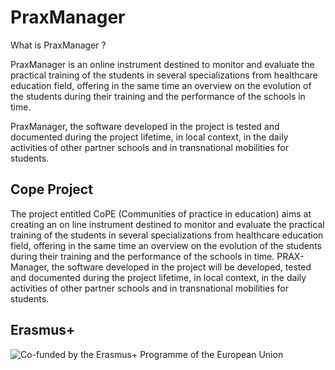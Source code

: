 PraxManager
===========

What is PraxManager ?

PraxManager is an online instrument destined to monitor and evaluate the practical training of the students in several specializations from healthcare education field, offering in the same time an overview on the evolution of the students during their training and the performance of the schools in time.

PraxManager, the software developed in the project is tested and documented during the project lifetime, in local context, in the daily activities of other partner schools and in transnational mobilities for students.

## Cope Project

The project entitled CoPE (Communities of practice in education) aims at creating an on line instrument destined to monitor and evaluate the practical training of the students in several specializations from healthcare education field, offering in the same time an overview on the evolution of the students during their training and the performance of the schools in time. PRAX-Manager, the software developed in the project will be developed, tested and documented during the project lifetime, in local context, in the daily activities of other partner schools and in transnational mobilities for students.

## Erasmus+ 
![Co-funded by the Erasmus+ Programme of the European Union](https://raw.githubusercontent.com/cope-project/PraxManager/master/public/images/erasmus_plus.jpg)